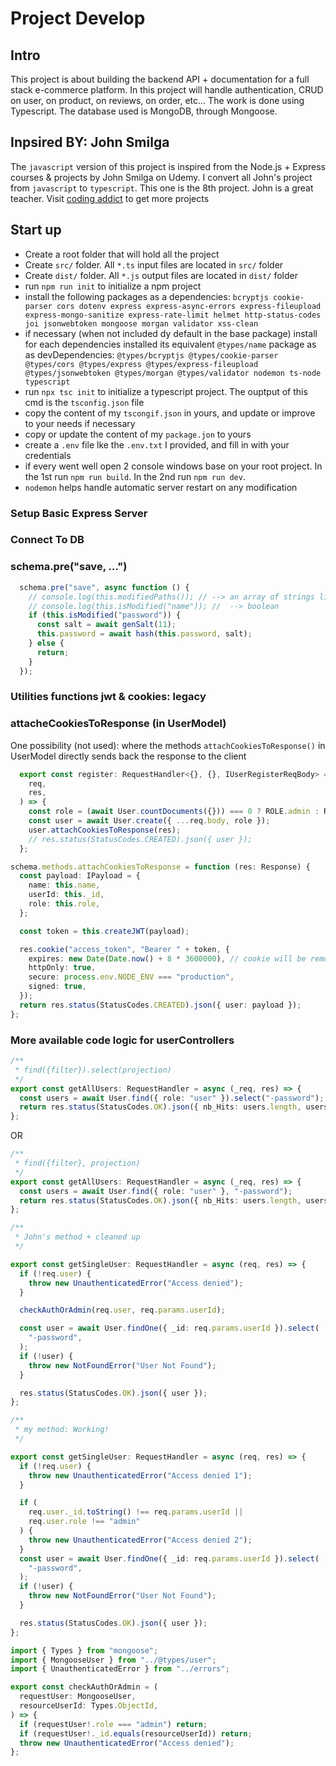 # Project Develop

## Intro

This project is about building the backend API + documentation for a full stack e-commerce platform. In this project will handle authentication, CRUD on user, on product, on reviews, on order, etc...
The work is done using Typescript. The database used is MongoDB, through Mongoose.

## Inpsired BY: John Smilga

The `javascript` version of this project is inspired from the Node.js + Express courses  & projects by John Smilga on Udemy. I convert all John's project from `javascript` to `typescript`. This one is the 8th project. John is a great teacher. Visit [coding addict](https://www.codingaddict.io/courses/) to get more projects

## Start up

- Create a root folder that will hold all the project
- Create `src/` folder. All `*.ts`  input files are located in `src/` folder
- Create `dist/` folder. All `*.js`  output files are located in `dist/` folder
- run `npm run init` to initialize a npm project
- install the following packages as a dependencies:
  `bcryptjs cookie-parser cors dotenv express express-async-errors express-fileupload express-mongo-sanitize express-rate-limit helmet http-status-codes joi jsonwebtoken mongoose morgan validator xss-clean`
- if necessary (when not included dy default in the base package) install for each dependencies installed its equivalent `@types/name` package as as devDependencies:  `@types/bcryptjs @types/cookie-parser @types/cors @types/express @types/express-fileupload @types/jsonwebtoken @types/morgan @types/validator nodemon ts-node typescript`
- run `npx tsc init` to initialize a typescript project. The ouptput of this cmd is the `tsconfig.json` file
- copy the content of my `tscongif.json` in yours, and update or improve to your needs if necessary
- copy or update the content of my `package.jon` to yours
- create a `.env` file lke the `.env.txt` I provided, and fill in with your credentials
- if every went well open 2 console windows base on your root project. In the 1st run `npm run build`. In the 2nd run `npm run dev`.
- `nodemon` helps handle automatic server restart on any modification
  
### Setup Basic Express Server

### Connect To DB

### schema.pre("save, ...")

```typescript
  schema.pre("save", async function () {
    // console.log(this.modifiedPaths()); // --> an array of strings like: [ "name", email]
    // console.log(this.isModified("name")); //  --> boolean
    if (this.isModified("password")) {
      const salt = await genSalt(11);
      this.password = await hash(this.password, salt);
    } else {
      return;
    }
  });
```

### Utilities functions jwt & cookies: legacy

### attacheCookiesToResponse (in UserModel)

One possibility (not used): where the methods `attachCookiesToResponse()` in UserModel directly sends back the response to the client  

```typescript
  export const register: RequestHandler<{}, {}, IUserRegisterReqBody> = async (
    req,
    res,
  ) => {
    const role = (await User.countDocuments({})) === 0 ? ROLE.admin : ROLE.user;
    const user = await User.create({ ...req.body, role });
    user.attachCookiesToResponse(res);
    // res.status(StatusCodes.CREATED).json({ user });
  };
```

```typescript
schema.methods.attachCookiesToResponse = function (res: Response) {
  const payload: IPayload = {
    name: this.name,
    userId: this._id,
    role: this.role,
  };

  const token = this.createJWT(payload);

  res.cookie("access_token", "Bearer " + token, {
    expires: new Date(Date.now() + 8 * 3600000), // cookie will be removed after 8 hours
    httpOnly: true,
    secure: process.env.NODE_ENV === "production",
    signed: true,
  });
  return res.status(StatusCodes.CREATED).json({ user: payload });
};
```

### More available code logic for userControllers

```ts
/**
 * find({filter}).select(projection)
 */
export const getAllUsers: RequestHandler = async (_req, res) => {
  const users = await User.find({ role: "user" }).select("-password");
  return res.status(StatusCodes.OK).json({ nb_Hits: users.length, users });
};
```

OR

```ts
/**
 * find({filter}, projection)
 */
export const getAllUsers: RequestHandler = async (_req, res) => {
  const users = await User.find({ role: "user" }, "-password");
  return res.status(StatusCodes.OK).json({ nb_Hits: users.length, users });
};
```

```ts
/**
 * John's method + cleaned up
 */

export const getSingleUser: RequestHandler = async (req, res) => {
  if (!req.user) {
    throw new UnauthenticatedError("Access denied");
  }

  checkAuthOrAdmin(req.user, req.params.userId);

  const user = await User.findOne({ _id: req.params.userId }).select(
    "-password",
  );
  if (!user) {
    throw new NotFoundError("User Not Found");
  }

  res.status(StatusCodes.OK).json({ user });
};
```

```ts
/**
 * my method: Working!
 */

export const getSingleUser: RequestHandler = async (req, res) => {
  if (!req.user) {
    throw new UnauthenticatedError("Access denied 1");
  }

  if (
    req.user._id.toString() !== req.params.userId ||
    req.user.role !== "admin"
  ) {
    throw new UnauthenticatedError("Access denied 2");
  }
  const user = await User.findOne({ _id: req.params.userId }).select(
    "-password",
  );
  if (!user) {
    throw new NotFoundError("User Not Found");
  }

  res.status(StatusCodes.OK).json({ user });
};
```

```ts
import { Types } from "mongoose";
import { MongooseUser } from "../@types/user";
import { UnauthenticatedError } from "../errors";

export const checkAuthOrAdmin = (
  requestUser: MongooseUser,
  resourceUserId: Types.ObjectId,
) => {
  if (requestUser!.role === "admin") return;
  if (requestUser!._id.equals(resourceUserId)) return;
  throw new UnauthenticatedError("Access denied");
};
```
